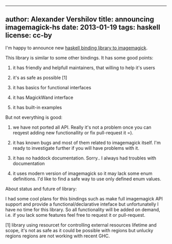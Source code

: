 -----
author: Alexander Vershilov
title: announcing imagemagick-hs
date: 2013-01-19
tags: haskell
license: cc-by
-----

I'm happy to announce new [haskell binding library to imagemagick](http://hackage.haskell.org/package/imagemagick).

This library is similar to some other bindings. 
It has some good points:

  1. it has friendly and helpfull maintainers, that willing to help 
  it's users

  2. it's as safe as possible [1]

  3. it has basics for functional interfaces

  4. it has MagickWand interface

  5. it has built-in examples

But not everything is good:

 1. we have not ported all API. Really it's not a problem once you
 can reqyest adding new functionallity or fix pull-request it =).

 2. it has known bugs and most of them related to imagemagick itself.
 I'm ready to investigate further if you will have problems with it.

 3. it has no haddock documentation. Sorry.. I always had troubles
 with documentation

 4. it uses modern version of imagemagick so it may lack some enum
 definitions. I'd like to find a safe way to use only defined enum
 values.

About status and future of library:

I had some cool plans for this bindings such as make full imagemagick
API support and provide a functional/declarative inteface but 
unfortunatelly I have no time for this library. So all functionality
will be added on demand, i.e. if you lack some features feel free
to request it or pull-request. 

[1] library using resourcet for controlling external resources 
lifetime and scope, it's not as safe as it could be possible with regions
but unlucky regions regions are not working with recent GHC.
